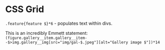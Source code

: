 # CSS Grid

`.feature{feature $}*6` - populates text within divs.

This is an incredibly Emmett statement: `(figure.gallery__item.gallery__item--$>img.gallery__img[src="img/gal-$.jpeg"][alt="Gallery image $"])*14`